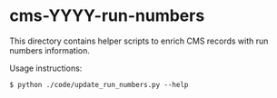 # cms-YYYY-run-numbers

This directory contains helper scripts to enrich CMS records with run numbers
information.

Usage instructions:

```
$ python ./code/update_run_numbers.py --help
```
